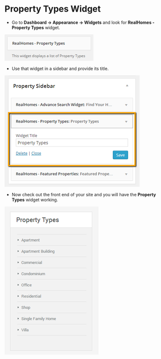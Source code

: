 # Property Types Widget

- Go to **Dashboard → Appearance → Widgets** and look for **RealHomes - Property Types** widget. 

![Real Homes Documentation](images/widgets/property-types-widget.png)

- Use that widget in a sidebar and provide its title. 

![Real Homes Documentation](images/widgets/property-types-widget-settings.png)

- Now check out the front end of your site and you will have the **Property Types** widget working. 

![Real Homes Documentation](images/widgets/property-types-frontend.png)
